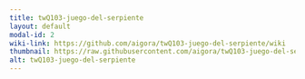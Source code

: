 ```yaml
---
title: twQ103-juego-del-serpiente
layout: default
modal-id: 2
wiki-link: https://github.com/aigora/twQ103-juego-del-serpiente/wiki
thumbnail: https://raw.githubusercontent.com/aigora/twQ103-juego-del-serpiente/master/logo.png
alt: twQ103-juego-del-serpiente
---
```

